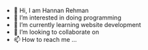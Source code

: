 - 👋 Hi, I am Hannan Rehman
- 👀 I’m interested in doing programming
- 🌱 I’m currently learning website development
- 💞️ I’m looking to collaborate on 
- 📫 How to reach me ...

<!---
HannanRehman/HannanRehman is a ✨ special ✨ repository because its `README.md` (this file) appears on your GitHub profile.
You can click the Preview link to take a look at your changes.
--->
